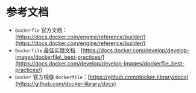 # 参考文档

* `Dockerfie` 官方文档：[https://docs.docker.com/engine/reference/builder/](https://docs.docker.com/engine/reference/builder/)
* `Dockerfile` 最佳实践文档：[https://docs.docker.com/develop/develop-images/dockerfile\_best-practices/](https://docs.docker.com/develop/develop-images/dockerfile_best-practices/)
* `Docker` 官方镜像 `Dockerfile`：[https://github.com/docker-library/docs](https://github.com/docker-library/docs)

